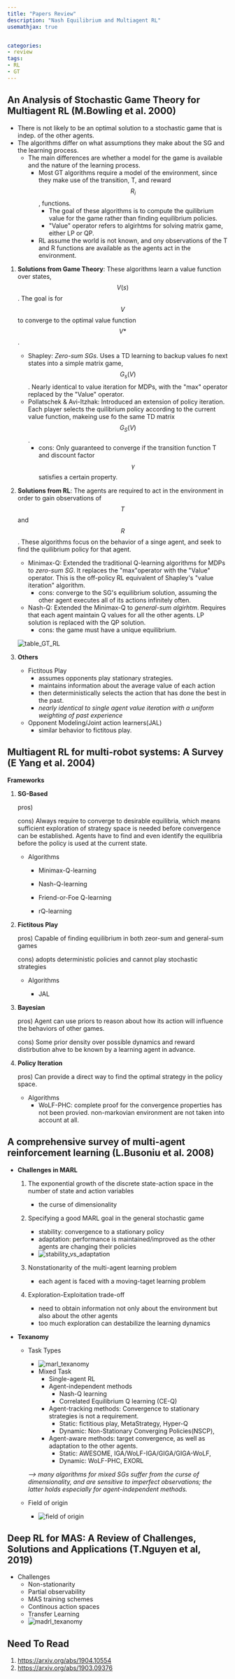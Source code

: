 ```yaml
---
title: "Papers Review"
description: "Nash Equilibrium and Multiagent RL"
usemathjax: true


categories:
- review
tags:
- RL
- GT
---
```




## An Analysis of Stochastic Game Theory for Multiagent RL (M.Bowling et al. 2000)

- There is not likely to be an optimal solution to a stochastic game that is indep. of the other agents.
- The algorithms differ on what assumptions they make about the SG and the learning process.
  - The main differences are whether a model for the game is available and the nature of the learning process.
    - Most GT algorithms require a model of the environment, since they make use of the transition, T, and reward $$R_i$$, functions.
      - The goal of these algorithms is to compute the quilibrium value for the game rather than finding equilibrium policies.
      - "Value" operator refers to algirhtms for solving matrix game, either LP or QP.
    - RL assume the world is not known, and ony observations of the T and R functions are available as the agents act in the environment.



1. **Solutions from Game Theory**: These algorithms learn a value function over states, $$V(s)$$. The goal is for $$V$$ to converge to the optimal value function $$V*$$.

   * Shapley: *Zero-sum SGs*. Uses a TD learning to backup values fo next states into a simple matrix game, $$G_{s}(V)$$. Nearly identical to value iteration for MDPs, with the "max" operator replaced by the "Value" operator.
   * Pollatschek & Avi-Itzhak: Introduced an extension of policy iteration. Each player selects the quilibrium policy according to the current value function, makeing use  fo the same TD matrix $$G_{S}(V)$$. 
     * cons: Only guaranteed to converge if the transition function T and discount factor $$\gamma$$ satisfies a certain property.

   

2. **Solutions from RL**: The agents are required to act in the environment in order to gain observations of $$T$$ and $$R$$. These algorithms focus on the behavior of a singe agent, and seek to find the quilibrium policy for that agent.

   * Minimax-Q: Extended the traditional Q-learning algorithms for MDPs to _zero-sum SG_. It replaces the "max"operator with the "Value" operator. This is the off-policy RL equivalent of Shapley's "value iteration" algorithm.
     * cons: converge to the SG's equilibrium solution, assuming the other agent executes all of its actions infinitely often.
   * Nash-Q: Extended the Minimax-Q to _general-sum algirhtm_. Requires that each agent maintain Q values for all the other agents. LP solution is replaced with the QP solution.
     * cons: the game must have a unique equilibrium.

   ![table_GT_RL](/assets/images/2019-09-08-NE-and-MARL/table_GT_RL.png)

   

   

3. **Others**

   * Fictitous Play
     * assumes opponents play stationary strategies.
     * maintains information about the average value of each action
     * then deterministically selects the action that has done the best in the past.
     * *nearly identical to single agent value iteration with a uniform weighting of past experience*
   * Opponent Modeling/Joint action learners(JAL)
     * similar behavior to fictitous play.





## Multiagent RL for multi-robot systems: A Survey (E Yang et al. 2004)

**Frameworks**

1. **SG-Based**

   pros)

   cons) Always require to converge to desirable equilibria, which means sufficient exploration of strategy space is needed before convergence can be established. Agents have to find and even identify the equilibria before the policy is used at the current state.

   * Algorithms

     * Minimax-Q-learning

     * Nash-Q-learning

     * Friend-or-Foe Q-learning

     * rQ-learning

       

   

2. **Fictitous Play**

   pros) Capable of finding equilibrium in both zeor-sum and general-sum games

   cons) adopts deterministic policies and cannot play stochastic strategies

   * Algorithms

     * JAL

       

   

3. **Bayesian**

   pros) Agent can use priors to reason about how its action will influence the behaviors of other games.

   cons) Some prior density over possible dynamics and reward distirbution ahve to be known by a learning agent in advance.

   

   

4. **Policy Iteration**

   pros) Can provide a direct way to find the optimal strategy in the policy space.

   * Algorithms
     * WoLF-PHC: complete proof for the convergence properties has not been provied. non-markovian environment are not taken into account at all.





## A comprehensive survey of multi-agent reinforcement learning (L.Busoniu et al. 2008)

* **Challenges in MARL**

  1. The exponential growth of the discrete state-action space in the number of state and action variables
     * the curse of dimensionality

  

  2. Specifying a good MARL goal in the general stochastic game

     * stability: convergence to a stationary policy
     * adaptation: performance is maintained/improved as the other agents are changing their policies
     * ![stability_vs_adaptation](/assets/images/2019-09-08-NE-and-MARL/stability_vs_adaptation.png)

     

  3. Nonstationarity of the multi-agent learning problem

     * each agent is faced with a moving-taget learning problem

       

  4. Exploration-Exploitation trade-off

     * need to obtain information not only about the environment but also about the other agents
     * too much exploration can destabilize the learning dynamics



* **Texanomy**

  * Task Types

    * ![marl_texanomy](/assets/images/2019-09-08-NE-and-MARL/marl_texanomy.png)
    * Mixed Task
      * Single-agent RL
      * Agent-independent methods
        * Nash-Q learning
        * Correlated Equilibrium Q learning (CE-Q)
      * Agent-tracking methods: Convergence to stationary strategies is not a requirement.
        * Static: fictitious play, MetaStrategy, Hyper-Q
        * Dynamic: Non-Stationary Converging Policies(NSCP), 
      * Agent-aware methods: target convergence, as well as adaptation to the other agents.
        * Static: AWESOME, IGA/WoLF-IGA/GIGA/GIGA-WoLF,
        * Dynamic: WoLF-PHC, EXORL

    *--> many algorithms for mixed SGs suffer from the curse of dimensionality, and are sensitive to imperfect observations; the latter holds especially for agent-independent methods.* 

  

  * Field of origin
    * ![field of origin](/assets/images/2019-09-08-NE-and-MARL/field%20of%20origin.png)





## Deep RL for MAS: A Review of Challenges, Solutions and Applications (T.Nguyen et al, 2019)

* Challenges
  * Non-stationarity
  * Partial observability
  * MAS training schemes
  * Continous action spaces
  * Transfer Learning
  * ![madrl_texanomy](/assets/images/2019-09-08-NE-and-MARL/madrl_texanomy.png)



## Need To Read

1. <https://arxiv.org/abs/1904.10554>
2. <https://arxiv.org/abs/1903.09376>